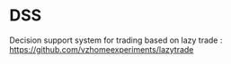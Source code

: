 # DSS
 Decision support system for trading based on lazy trade : https://github.com/vzhomeexperiments/lazytrade
